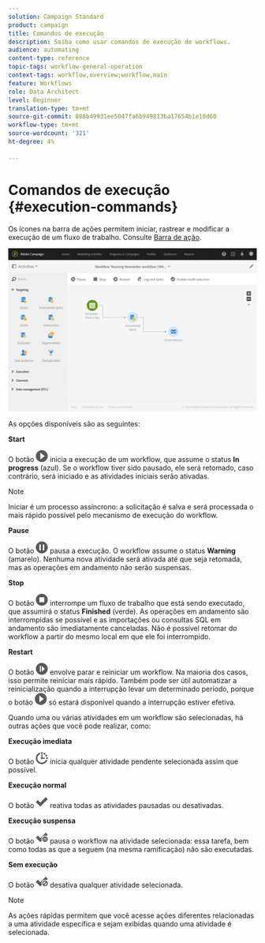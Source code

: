 ```yaml
---
solution: Campaign Standard
product: campaign
title: Comandos de execução
description: Saiba como usar comandos de execução de workflows.
audience: automating
content-type: reference
topic-tags: workflow-general-operation
context-tags: workflow,overview;workflow,main
feature: Workflows
role: Data Architect
level: Beginner
translation-type: tm+mt
source-git-commit: 088b49931ee5047fa6b949813ba17654b1e10d60
workflow-type: tm+mt
source-wordcount: '321'
ht-degree: 4%

---
```



# Comandos de execução {#execution-commands}

Os ícones na barra de ações permitem iniciar, rastrear e modificar a execução de um fluxo de trabalho. Consulte [Barra de ação](../../automating/using/workflow-interface.md#action-bar).

![](assets/wkf_execution_2.png)

As opções disponíveis são as seguintes:

**Start**

O botão ![](assets/play_darkgrey-24px.png) inicia a execução de um workflow, que assume o status **In progress** (azul). Se o workflow tiver sido pausado, ele será retomado, caso contrário, será iniciado e as atividades iniciais serão ativadas.

>[!NOTE]
>
>Iniciar é um processo assíncrono: a solicitação é salva e será processada o mais rápido possível pelo mecanismo de execução do workflow.

**Pause**

O botão ![](assets/pause_darkgrey-24px.png) pausa a execução. O workflow assume o status **Warning** (amarelo). Nenhuma nova atividade será ativada até que seja retomada, mas as operações em andamento não serão suspensas.

**Stop**

O botão ![](assets/stop_darkgrey-24px.png) interrompe um fluxo de trabalho que está sendo executado, que assumirá o status **Finished** (verde). As operações em andamento são interrompidas se possível e as importações ou consultas SQL em andamento são imediatamente canceladas. Não é possível retomar do workflow a partir do mesmo local em que ele foi interrompido.

**Restart**

O botão ![](assets/pauseplay_darkgrey-24px.png) envolve parar e reiniciar um workflow. Na maioria dos casos, isso permite reiniciar mais rápido. Também pode ser útil automatizar a reinicialização quando a interrupção levar um determinado período, porque o botão ![](assets/play_darkgrey-24px.png) só estará disponível quando a interrupção estiver efetiva.

Quando uma ou várias atividades em um workflow são selecionadas, há outras ações que você pode realizar, como:

**Execução imediata**

O botão ![](assets/pending_darkgrey-24px.png) inicia qualquer atividade pendente selecionada assim que possível.

**Execução normal**

O botão ![](assets/check_darkgrey-24px.png) reativa todas as atividades pausadas ou desativadas.

**Execução suspensa**

O botão ![](assets/check_pause_darkgrey-24px.png) pausa o workflow na atividade selecionada: essa tarefa, bem como todas as que a seguem (na mesma ramificação) não são executadas.

**Sem execução**

O botão ![](assets/checkdisable.png) desativa qualquer atividade selecionada.

>[!NOTE]
>
>As ações rápidas permitem que você acesse ações diferentes relacionadas a uma atividade específica e sejam exibidas quando uma atividade é selecionada.
